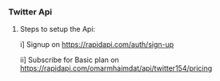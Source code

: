 ### Twitter Api

1. Steps to setup the Api:

    i] Signup on https://rapidapi.com/auth/sign-up
    
    ii] Subscribe for Basic plan on https://rapidapi.com/omarmhaimdat/api/twitter154/pricing
